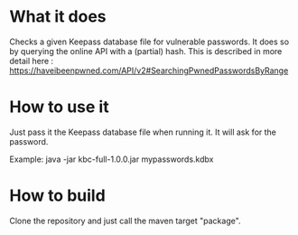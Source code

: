# What it does
Checks a given Keepass database file for vulnerable passwords.
It does so by querying the online API with a (partial) hash.
This is described in more detail here : 
    https://haveibeenpwned.com/API/v2#SearchingPwnedPasswordsByRange

# How to use it
Just pass it the Keepass database file when running it.
It will ask for the password.

Example: java -jar kbc-full-1.0.0.jar mypasswords.kdbx

# How to build
Clone the repository and just call the maven target "package".